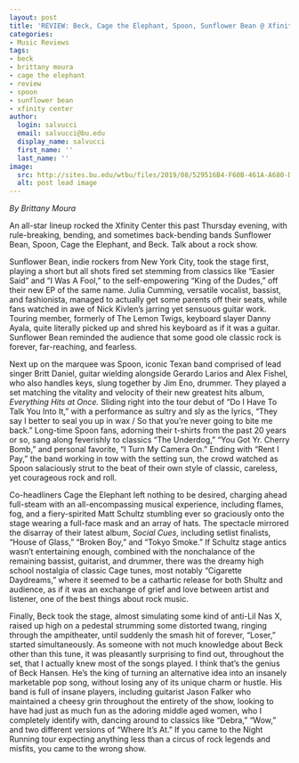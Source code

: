 ```yaml
---
layout: post
title: 'REVIEW: Beck, Cage the Elephant, Spoon, Sunflower Bean @ Xfinity Center 8/15'
categories:
- Music Reviews
tags:
- beck
- brittany moura
- cage the elephant
- review
- spoon
- sunflower bean
- xfinity center
author:
  login: salvucci
  email: salvucci@bu.edu
  display_name: salvucci
  first_name: ''
  last_name: ''
image:
  src: http://sites.bu.edu/wtbu/files/2019/08/529516B4-F60B-461A-A680-DEC28A874564.jpeg
  alt: post lead image
---
```


_By Brittany Moura_

An all-star lineup rocked the Xfinity Center this past Thursday evening, with rule-breaking, bending, and sometimes back-bending bands Sunflower Bean, Spoon, Cage the Elephant, and Beck. Talk about a rock show.

Sunflower Bean, indie rockers from New York City, took the stage first, playing a short but all shots fired set stemming from classics like “Easier Said” and “I Was A Fool,” to the self-empowering “King of the Dudes,” off their new EP of the same name. Julia Cumming, versatile vocalist, bassist, and fashionista, managed to actually get some parents off their seats, while fans watched in awe of Nick Kivlen’s jarring yet sensuous guitar work. Touring member, formerly of The Lemon Twigs, keyboard slayer Danny Ayala, quite literally picked up and shred his keyboard as if it was a guitar. Sunflower Bean reminded the audience that some good ole classic rock is forever, far-reaching, and fearless. 

Next up on the marquee was Spoon, iconic Texan band comprised of lead singer Britt Daniel, guitar wielding alongside Gerardo Larios and Alex Fishel, who also handles keys, slung together by Jim Eno, drummer. They played a set matching the vitality and velocity of their new greatest hits album, _Everything Hits at Once._ Sliding right into the tour debut of “Do I Have To Talk You Into It,” with a performance as sultry and sly as the lyrics, “They say I better to seal you up in wax / So that you’re never going to bite me back.” Long-time Spoon fans, adorning their t-shirts from the past 20 years or so, sang along feverishly to classics “The Underdog,” “You Got Yr. Cherry Bomb,” and personal favorite, “I Turn My Camera On.” Ending with “Rent I Pay,” the band working in tow with the setting sun, the crowd watched as Spoon salaciously strut to the beat of their own style of classic, careless, yet courageous rock and roll.

Co-headliners Cage the Elephant left nothing to be desired, charging ahead full-steam with an all-encompassing musical experience, including flames, fog, and a fiery-spirited Matt Schultz stumbling ever so graciously onto the stage wearing a full-face mask and an array of hats. The spectacle mirrored the disarray of their latest album, _Social Cues_, including setlist finalists, “House of Glass,” “Broken Boy,” and “Tokyo Smoke.” If Schultz stage antics wasn’t entertaining enough, combined with the nonchalance of the remaining bassist, guitarist, and drummer, there was the dreamy high school nostalgia of classic Cage tunes, most notably “Cigarette Daydreams,” where it seemed to be a cathartic release for both Shultz and audience, as if it was an exchange of grief and love between artist and listener, one of the best things about rock music. 

Finally, Beck took the stage, almost simulating some kind of anti-Lil Nas X, raised up high on a pedestal strumming some distorted twang, ringing through the ampitheater, until suddenly the smash hit of forever, “Loser,” started simultaneously. As someone with not much knowledge about Beck other than this tune, it was pleasantly surprising to find out, throughout the set, that I actually knew most of the songs played. I think that’s the genius of Beck Hansen. He’s the king of turning an alternative idea into an insanely marketable pop song, without losing any of its unique charm or hustle. His band is full of insane players, including guitarist Jason Falker who maintained a cheesy grin throughout the entirety of the show, looking to have had just as much fun as the adoring middle aged women, who I completely identify with, dancing around to classics like “Debra,” “Wow,” and two different versions of “Where It’s At.” If you came to the Night Running tour expecting anything less than a circus of rock legends and misfits, you came to the wrong show.